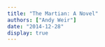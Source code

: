 ```yaml
---
title: "The Martian: A Novel"
authors: ["Andy Weir"]
date: "2014-12-28"
display: true
---
```


<!-- Your comments or review here -->

